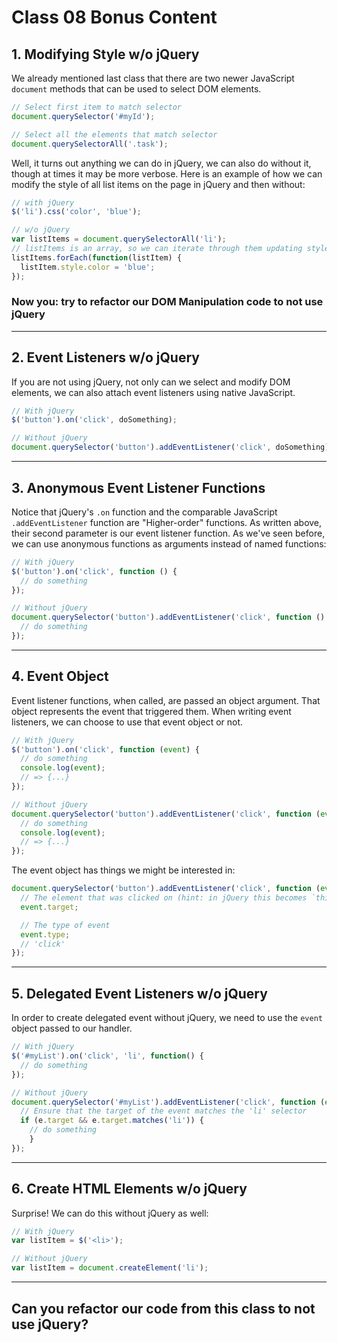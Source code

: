 # Class 08 Bonus Content

## 1. Modifying Style w/o jQuery

We already mentioned last class that there are two newer JavaScript `document` methods that can be used to select DOM elements.

```js
// Select first item to match selector
document.querySelector('#myId');

// Select all the elements that match selector
document.querySelectorAll('.task');
```

Well, it turns out anything we can do in jQuery, we can also do without it, though at times it may be more verbose. Here is an example of how we can modify the style of all list items on the page in jQuery and then without:

```js
// with jQuery
$('li').css('color', 'blue');

// w/o jQuery
var listItems = document.querySelectorAll('li');
// listItems is an array, so we can iterate through them updating style
listItems.forEach(function(listItem) {
  listItem.style.color = 'blue';
});
```

### Now you: try to refactor our DOM Manipulation code to not use jQuery

---

## 2. Event Listeners w/o jQuery

If you are not using jQuery, not only can we select and modify DOM elements, we can also attach event listeners using native JavaScript.

```js
// With jQuery
$('button').on('click', doSomething);

// Without jQuery
document.querySelector('button').addEventListener('click', doSomething);
```

---

## 3. Anonymous Event Listener Functions

Notice that jQuery's `.on` function and the comparable JavaScript `.addEventListener` function are "Higher-order" functions. As written above, their second parameter is our event listener function. As we've seen before, we can use anonymous functions as arguments instead of named functions:

```js
// With jQuery
$('button').on('click', function () {
  // do something
});

// Without jQuery
document.querySelector('button').addEventListener('click', function () {
  // do something
});
```

---

## 4. Event Object

Event listener functions, when called, are passed an object argument. That object represents the event that triggered them. When writing event listeners, we can choose to use that event object or not.

```js
// With jQuery
$('button').on('click', function (event) {
  // do something
  console.log(event);
  // => {...}
});

// Without jQuery
document.querySelector('button').addEventListener('click', function (event) {
  // do something
  console.log(event);
  // => {...}
});
```

The event object has things we might be interested in:

```js
document.querySelector('button').addEventListener('click', function (event) {
  // The element that was clicked on (hint: in jQuery this becomes `this`)
  event.target;

  // The type of event
  event.type;
  // 'click'
});
```

---

## 5. Delegated Event Listeners w/o jQuery

In order to create delegated event without jQuery, we need to use the `event` object passed to our handler.

```js
// With jQuery
$('#myList').on('click', 'li', function() {
  // do something
});

// Without jQuery
document.querySelector('#myList').addEventListener('click', function (event) {
  // Ensure that the target of the event matches the 'li' selector
  if (e.target && e.target.matches('li')) {
    // do something
	}
});
```

---

## 6. Create HTML Elements w/o jQuery

Surprise! We can do this without jQuery as well:

```js
// With jQuery
var listItem = $('<li>');

// Without jQuery
var listItem = document.createElement('li');
```

---

## Can you refactor our code from this class to not use jQuery?
